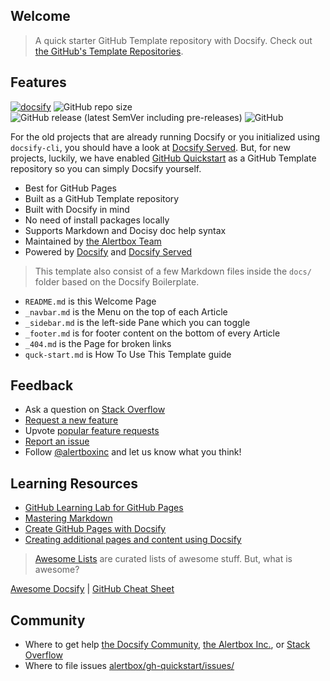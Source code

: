 ## Welcome

> A quick starter GitHub Template repository with Docsify. Check out [the GitHub's Template Repositories](https://help.github.com/en/github/creating-cloning-and-archiving-repositories/creating-a-repository-from-a-template).

## Features

[![docsify](https://img.shields.io/badge/maintained%20with-docsify-cc00ff.svg)](https://docsify.js.org/)
![GitHub repo size](https://img.shields.io/github/repo-size/alertbox/gh-quickstart)
![GitHub release (latest SemVer including pre-releases)](https://img.shields.io/github/v/release/alertbox/gh-quickstart?include_prereleases)
![GitHub](https://img.shields.io/github/license/alertbox/gh-quickstart)

For the old projects that are already running Docsify or you initialized using `docsify-cli`, you should have a look at [Docsify Served](https://alertbox/github.io/docsify-served/). But, for new projects, luckily, we have enabled [GitHub Quickstart](https://github.com/alertbox/gh-quickstart/generate/) as a GitHub Template repository so you can simply Docsify yourself.

- Best for GitHub Pages
- Built as a GitHub Template repository
- Built with Docsify in mind
- No need of install packages locally
- Supports Markdown and Docisy doc help syntax
- Maintained by [the Alertbox Team](https://github.com/alertbox/gh-quickstart/)
- Powered by [Docsify](https://docsify.js.org/) and [Docsify Served](https://alertbox.github.io/docsify-served/)

> This template also consist of a few Markdown files inside the `docs/` folder based on the Docsify Boilerplate.

- `README.md` is this Welcome Page
- `_navbar.md` is the Menu on the top of each Article
- `_sidebar.md` is the left-side Pane which you can toggle
- `_footer.md` is for footer content on the bottom of every Article
- `_404.md` is the Page for broken links
- `quck-start.md` is How To Use This Template guide

## Feedback

- Ask a question on [Stack Overflow]()
- [Request a new feature](https://github.com/alertbox/gh-quickstart/issues/new?assignees=&labels=&template=feature_request.md&title=)
- Upvote [popular feature requests](https://github.com/alertbox/gh-quickstart/issues)
- [Report an issue](https://github.com/alertbox/gh-quickstart/issues/new?assignees=&labels=&template=bug_report.md&title=)
- Follow [@alertboxinc](https://twitter.com/alertboxinc) and let us know what you think!

## Learning Resources

- [GitHub Learning Lab for GitHub Pages](https://lab.github.com/githubtraining/github-pages)
- [Mastering Markdown](https://guides.github.com/features/mastering-markdown/)
- [Create GitHub Pages with Docsify](https://www.youtube.com/watch?v=TV88lp7egMw)
- [Creating additional pages and content using Docsify](https://docsify.js.org/#/more-pages)

> [Awesome Lists](https://github.com/sindresorhus/awesome) are curated lists of awesome stuff. But, what is awesome?

[Awesome Docsify](https://github.com/docsifyjs/awesome-docsify/) | 
[GitHub Cheat Sheet](https://github.com/tiimgreen/github-cheat-sheet)

## Community

- Where to get help [the Docsify Community](https://discord.gg/3NwKFyR/), [the Alertbox Inc.](https://github.com/alertbox/gh-quickstart/issues/), or [Stack Overflow](https://stackoverflow.com/questions/tagged/docsify)
- Where to file issues [alertbox/gh-quickstart/issues/](https://github.com/alertbox/gh-quickstart/issues/)
